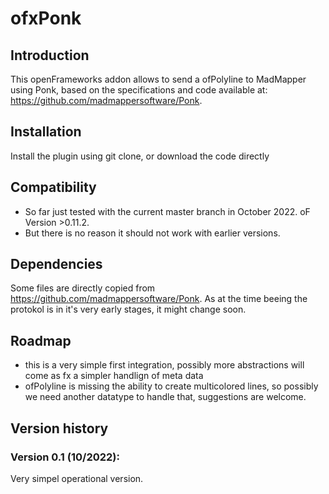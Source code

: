 # ofxPonk

## Introduction

This openFrameworks addon allows to send a ofPolyline to MadMapper using Ponk, based on the specifications and code available at: https://github.com/madmappersoftware/Ponk.

## Installation
Install the plugin using git clone, or download the code directly

## Compatibility

* So far just tested with the current master branch in October 2022. oF Version >0.11.2.
* But there is no reason it should not work with earlier versions.

## Dependencies 

Some files are directly copied from https://github.com/madmappersoftware/Ponk. As at the time beeing the protokol is in it's very early stages, it might change soon.

## Roadmap

- this is a very simple first integration, possibly more abstractions will come as fx a simpler handlign of meta data
- ofPolyline is missing the ability to create multicolored lines, so possibly we need another datatype to handle that, suggestions are welcome.

## Version history

### Version 0.1 (10/2022):
Very simpel operational version.
